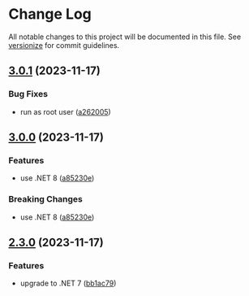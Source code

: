 # Change Log

All notable changes to this project will be documented in this file. See [versionize](https://github.com/versionize/versionize) for commit guidelines.

<a name="3.0.1"></a>
## [3.0.1](https://www.github.com/mu88/RaspiFanController/releases/tag/v3.0.1) (2023-11-17)

### Bug Fixes

* run as root user ([a262005](https://www.github.com/mu88/RaspiFanController/commit/a2620053acfe99f2cf8de1c72e0ed51965f1da1a))

<a name="3.0.0"></a>
## [3.0.0](https://www.github.com/mu88/RaspiFanController/releases/tag/v3.0.0) (2023-11-17)

### Features

* use .NET 8 ([a85230e](https://www.github.com/mu88/RaspiFanController/commit/a85230e5d5652801569659b75adf144837eed393))

### Breaking Changes

* use .NET 8 ([a85230e](https://www.github.com/mu88/RaspiFanController/commit/a85230e5d5652801569659b75adf144837eed393))

<a name="2.3.0"></a>
## [2.3.0](https://www.github.com/mu88/RaspiFanController/releases/tag/v2.3.0) (2023-11-17)

### Features

* upgrade to .NET 7 ([bb1ac79](https://www.github.com/mu88/RaspiFanController/commit/bb1ac7984d1edf65b2ed988fa92bfdcab38d20e7))

